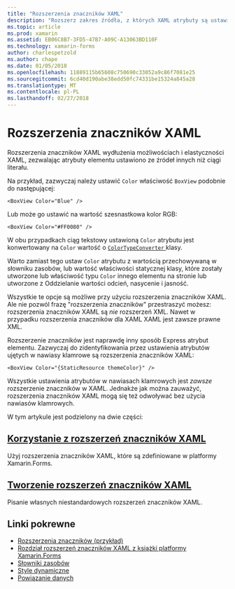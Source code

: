 ```yaml
---
title: "Rozszerzenia znaczników XAML"
description: "Rozszerz zakres źródła, z których XAML atrybuty są ustawiane"
ms.topic: article
ms.prod: xamarin
ms.assetid: EB06C8B7-3FD5-47B7-A09C-A13063BD110F
ms.technology: xamarin-forms
author: charlespetzold
ms.author: chape
ms.date: 01/05/2018
ms.openlocfilehash: 11889115b65608c750690c33052a9c86f7081e25
ms.sourcegitcommit: 6cd40d190abe38edd50fc74331be15324a845a28
ms.translationtype: MT
ms.contentlocale: pl-PL
ms.lasthandoff: 02/27/2018
---
```

# <a name="xaml-markup-extensions"></a>Rozszerzenia znaczników XAML

Rozszerzenia znaczników XAML wydłużenia możliwościach i elastyczności XAML, zezwalając atrybuty elementu ustawiono ze źródeł innych niż ciągi literału.

Na przykład, zazwyczaj należy ustawić `Color` właściwość `BoxView` podobnie do następującej:

```xaml
<BoxView Color="Blue" />
```

Lub może go ustawić na wartość szesnastkowa kolor RGB:

```xaml
<BoxView Color="#FF0080" />
```

W obu przypadkach ciąg tekstowy ustawioną `Color` atrybutu jest konwertowany na `Color` wartość o [ `ColorTypeConverter` ](https://developer.xamarin.com/api/type/Xamarin.Forms.ColorTypeConverter/) klasy.

Warto zamiast tego ustaw `Color` atrybutu z wartością przechowywaną w słowniku zasobów, lub wartość właściwości statycznej klasy, które zostały utworzone lub właściwość typu `Color` innego elementu na stronie lub utworzone z Oddzielanie wartości odcień, nasycenie i jasność.

Wszystkie te opcje są możliwe przy użyciu rozszerzenia znaczników XAML. Ale nie pozwól frazę "rozszerzenia znaczników" przestraszyć możesz: rozszerzenia znaczników XAML są *nie* rozszerzeń XML. Nawet w przypadku rozszerzenia znaczników dla XAML XAML jest zawsze prawne XML. 

Rozszerzenie znaczników jest naprawdę inny sposób Express atrybut elementu. Zazwyczaj do zidentyfikowania przez ustawienia atrybutów ujętych w nawiasy klamrowe są rozszerzenia znaczników XAML:

```xaml
<BoxView Color="{StaticResource themeColor}" />
```

Wszystkie ustawienia atrybutów w nawiasach klamrowych jest *zawsze* rozszerzenie znaczników w XAML. Jednakże jak można zauważyć, rozszerzenia znaczników XAML mogą się też odwoływać bez użycia nawiasów klamrowych.

W tym artykule jest podzielony na dwie części:

## <a name="consuming-xaml-markup-extensionsconsumingmd"></a>[Korzystanie z rozszerzeń znaczników XAML](consuming.md)  

Użyj rozszerzenia znaczników XAML, które są zdefiniowane w platformy Xamarin.Forms.

## <a name="creating-xaml-markup-extensionscreatingmd"></a>[Tworzenie rozszerzeń znaczników XAML](creating.md) 

Pisanie własnych niestandardowych rozszerzeń znaczników XAML.



## <a name="related-links"></a>Linki pokrewne

- [Rozszerzenia znaczników (przykład)](https://developer.xamarin.com/samples/xamarin-forms/XAML/MarkupExtensions/)
- [Rozdział rozszerzeń znaczników XAML z książki platformy Xamarin.Forms](~/xamarin-forms/creating-mobile-apps-xamarin-forms/summaries/chapter10.md)
- [Słowniki zasobów](~/xamarin-forms/xaml/resource-dictionaries.md)
- [Style dynamiczne](~/xamarin-forms/user-interface/styles/dynamic.md)
- [Powiązanie danych](~/xamarin-forms/app-fundamentals/data-binding/index.md)
